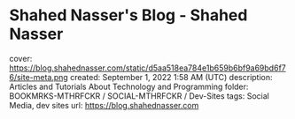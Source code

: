 # Shahed Nasser's Blog - Shahed Nasser

cover: https://blog.shahednasser.com/static/d5aa518ea784e1b659b6bf9a69bd6f76/site-meta.png
created: September 1, 2022 1:58 AM (UTC)
description: Articles and Tutorials About Technology and Programming
folder: BOOKMRKS-MTHRFCKR / SOCIAL-MTHRFCKR / Dev-Sites
tags: Social Media, dev sites
url: https://blog.shahednasser.com